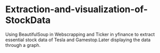 # Extraction-and-visualization-of-StockData
Using BeautifulSoup in Webscrapping and Ticker in yfinance to extract essential stock data of Tesla and Gamestop.Later displaying the data through a graph. 
